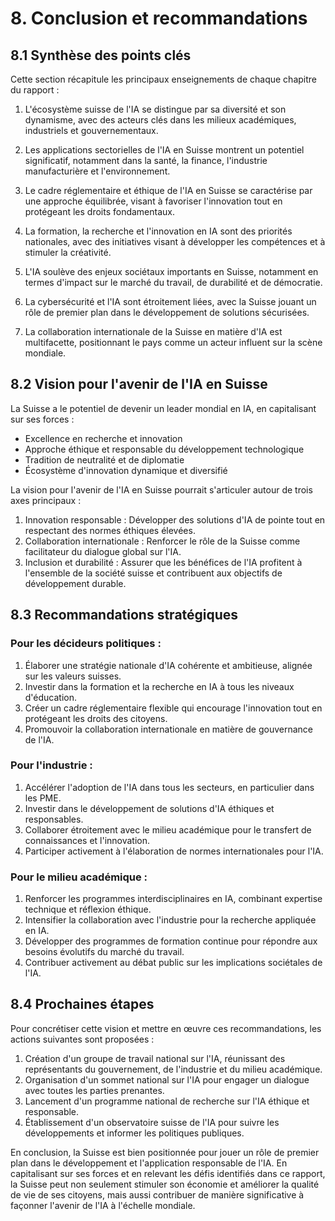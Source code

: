 # 8. Conclusion et recommandations

## 8.1 Synthèse des points clés

Cette section récapitule les principaux enseignements de chaque chapitre du rapport :

1. L'écosystème suisse de l'IA se distingue par sa diversité et son dynamisme, avec des acteurs clés dans les milieux académiques, industriels et gouvernementaux.

2. Les applications sectorielles de l'IA en Suisse montrent un potentiel significatif, notamment dans la santé, la finance, l'industrie manufacturière et l'environnement.

3. Le cadre réglementaire et éthique de l'IA en Suisse se caractérise par une approche équilibrée, visant à favoriser l'innovation tout en protégeant les droits fondamentaux.

4. La formation, la recherche et l'innovation en IA sont des priorités nationales, avec des initiatives visant à développer les compétences et à stimuler la créativité.

5. L'IA soulève des enjeux sociétaux importants en Suisse, notamment en termes d'impact sur le marché du travail, de durabilité et de démocratie.

6. La cybersécurité et l'IA sont étroitement liées, avec la Suisse jouant un rôle de premier plan dans le développement de solutions sécurisées.

7. La collaboration internationale de la Suisse en matière d'IA est multifacette, positionnant le pays comme un acteur influent sur la scène mondiale.

## 8.2 Vision pour l'avenir de l'IA en Suisse

La Suisse a le potentiel de devenir un leader mondial en IA, en capitalisant sur ses forces :

- Excellence en recherche et innovation
- Approche éthique et responsable du développement technologique
- Tradition de neutralité et de diplomatie
- Écosystème d'innovation dynamique et diversifié

La vision pour l'avenir de l'IA en Suisse pourrait s'articuler autour de trois axes principaux :

1. Innovation responsable : Développer des solutions d'IA de pointe tout en respectant des normes éthiques élevées.
2. Collaboration internationale : Renforcer le rôle de la Suisse comme facilitateur du dialogue global sur l'IA.
3. Inclusion et durabilité : Assurer que les bénéfices de l'IA profitent à l'ensemble de la société suisse et contribuent aux objectifs de développement durable.

## 8.3 Recommandations stratégiques

### Pour les décideurs politiques :

1. Élaborer une stratégie nationale d'IA cohérente et ambitieuse, alignée sur les valeurs suisses.
2. Investir dans la formation et la recherche en IA à tous les niveaux d'éducation.
3. Créer un cadre réglementaire flexible qui encourage l'innovation tout en protégeant les droits des citoyens.
4. Promouvoir la collaboration internationale en matière de gouvernance de l'IA.

### Pour l'industrie :

1. Accélérer l'adoption de l'IA dans tous les secteurs, en particulier dans les PME.
2. Investir dans le développement de solutions d'IA éthiques et responsables.
3. Collaborer étroitement avec le milieu académique pour le transfert de connaissances et l'innovation.
4. Participer activement à l'élaboration de normes internationales pour l'IA.

### Pour le milieu académique :

1. Renforcer les programmes interdisciplinaires en IA, combinant expertise technique et réflexion éthique.
2. Intensifier la collaboration avec l'industrie pour la recherche appliquée en IA.
3. Développer des programmes de formation continue pour répondre aux besoins évolutifs du marché du travail.
4. Contribuer activement au débat public sur les implications sociétales de l'IA.

## 8.4 Prochaines étapes

Pour concrétiser cette vision et mettre en œuvre ces recommandations, les actions suivantes sont proposées :

1. Création d'un groupe de travail national sur l'IA, réunissant des représentants du gouvernement, de l'industrie et du milieu académique.
2. Organisation d'un sommet national sur l'IA pour engager un dialogue avec toutes les parties prenantes.
3. Lancement d'un programme national de recherche sur l'IA éthique et responsable.
4. Établissement d'un observatoire suisse de l'IA pour suivre les développements et informer les politiques publiques.

En conclusion, la Suisse est bien positionnée pour jouer un rôle de premier plan dans le développement et l'application responsable de l'IA. En capitalisant sur ses forces et en relevant les défis identifiés dans ce rapport, la Suisse peut non seulement stimuler son économie et améliorer la qualité de vie de ses citoyens, mais aussi contribuer de manière significative à façonner l'avenir de l'IA à l'échelle mondiale.
